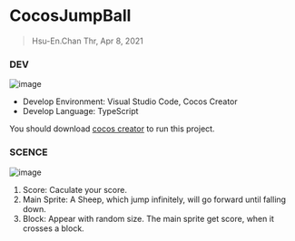# CocosJumpBall

> Hsu-En.Chan  Thr, Apr 8, 2021
### DEV
![image](https://user-images.githubusercontent.com/32055893/113974424-7d3f6d80-9870-11eb-8523-d826c61d982e.png)
* Develop Environment: Visual Studio Code, Cocos Creator
* Develop Language: TypeScript

You should download [cocos creator](https://www.cocos.com/en/creator/download) to run this project.

### SCENCE
![image](https://user-images.githubusercontent.com/32055893/113987193-b4b61600-9880-11eb-96e7-4f327de36bc8.png)
1. Score: Caculate your score.
2. Main Sprite: A Sheep, which jump infinitely, will go forward until falling down.
3. Block: Appear with random size. The main sprite get score, when it crosses a block.
